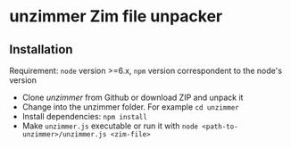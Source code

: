 # unzimmer Zim file unpacker

## Installation
Requirement: `node` version >=6.x, `npm` version correspondent to the node's version

* Clone *unzimmer* from Github or download ZIP and unpack it
* Change into the unzimmer folder. For example `cd unzimmer`
* Install dependencies: `npm install`
* Make `unzimmer.js` executable or run it with `node <path-to-unzimmer>/unzimmer.js <zim-file>`
